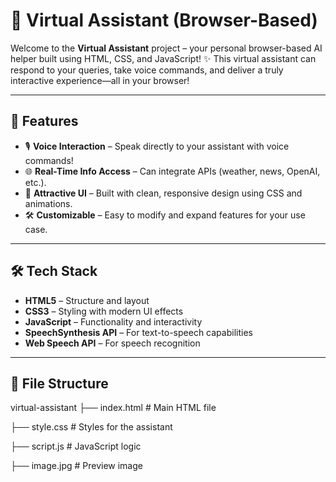# 🤖 Virtual Assistant (Browser-Based)

Welcome to the **Virtual Assistant** project – your personal browser-based AI helper built using HTML, CSS, and JavaScript! ✨ This virtual assistant can respond to your queries, take voice commands, and deliver a truly interactive experience—all in your browser!

---

## 🚀 Features

- 🎙️ **Voice Interaction** – Speak directly to your assistant with voice commands!
- 🌐 **Real-Time Info Access** – Can integrate APIs (weather, news, OpenAI, etc.).
- 🎨 **Attractive UI** – Built with clean, responsive design using CSS and animations.
- 🛠️ **Customizable** – Easy to modify and expand features for your use case.

---

## 🛠️ Tech Stack

- **HTML5** – Structure and layout
- **CSS3** – Styling with modern UI effects
- **JavaScript** – Functionality and interactivity
- **SpeechSynthesis API** – For text-to-speech capabilities
- **Web Speech API** – For speech recognition

---

## 📁 File Structure
virtual-assistant
├── index.html       # Main HTML file

├── style.css        # Styles for the assistant

├── script.js        # JavaScript logic

├── image.jpg        # Preview image
